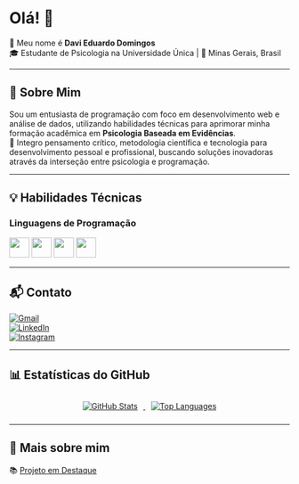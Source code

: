 # Olá! 👋  
👋 Meu nome é **Davi Eduardo Domingos**  
🎓 Estudante de Psicologia na Universidade Única | 📍 Minas Gerais, Brasil  

---

## 🌟 Sobre Mim  
Sou um entusiasta de programação com foco em desenvolvimento web e análise de dados, utilizando habilidades técnicas para aprimorar minha formação acadêmica em **Psicologia Baseada em Evidências**.  
🧠 Integro pensamento crítico, metodologia científica e tecnologia para desenvolvimento pessoal e profissional, buscando soluções inovadoras através da interseção entre psicologia e programação.  

---

## 💡 Habilidades Técnicas  

### Linguagens de Programação  
<a href="https://developer.mozilla.org/en-US/docs/Glossary/HTML5" target="_blank"><img src="https://raw.githubusercontent.com/danielcranney/readme-generator/main/public/icons/skills/html5-colored.svg" width="36" height="36" /></a>
<a href="https://www.w3.org/TR/CSS/ " target="_blank"><img src="https://raw.githubusercontent.com/danielcranney/readme-generator/main/public/icons/skills/css3-colored.svg " width="36" height="36" /></a>
<a href="https://developer.mozilla.org/en-US/docs/Web/JavaScript " target="_blank"><img src="https://raw.githubusercontent.com/danielcranney/readme-generator/main/public/icons/skills/javascript-colored.svg " width="36" height="36" /></a>
<a href="https://git-scm.com/ " target="_blank"><img src="https://raw.githubusercontent.com/danielcranney/readme-generator/main/public/icons/skills/git-colored.svg " width="36" height="36" /></a>

---

## 📬 Contato  
[![Gmail](https://img.shields.io/badge/Gmail-D14836?logo=gmail&logoColor=white )](mailto:davidomingoseduardo@gmail.com)  
[![LinkedIn](https://img.shields.io/badge/LinkedIn-0077B5?logo=linkedin&logoColor=white )](https://www.linkedin.com/in/davieduardodomingos)  
[![Instagram](https://img.shields.io/badge/Instagram-%23E4405F?logo=instagram&logoColor=white )](https://www.instagram.com/davie.dd/)  

---

## 📊 Estatísticas do GitHub

<div align="center">
  <a href="https://github.com/DaviEduardoDev">
    <img 
      src="https://github-readme-stats.vercel.app/api?username=DaviEduardoDev&show_icons=true&theme=dracula&include_all_commits=true&count_private=true" 
      alt="GitHub Stats" style="max-width: 100%; height: auto; margin: 10px;"
    />
    <img 
      src="https://github-readme-stats.vercel.app/api/top-langs/?username=DaviEduardoDev&layout=compact&langs_count=7&theme=dracula" 
      alt="Top Languages" style="max-width: 100%; height: auto; margin: 10px;"
    />
  </a>
</div>

---

## 🧠 Mais sobre mim  
📚 [Projeto em Destaque](https://github.com/DaviEduardoDev/rascunhosdepsicologia)
